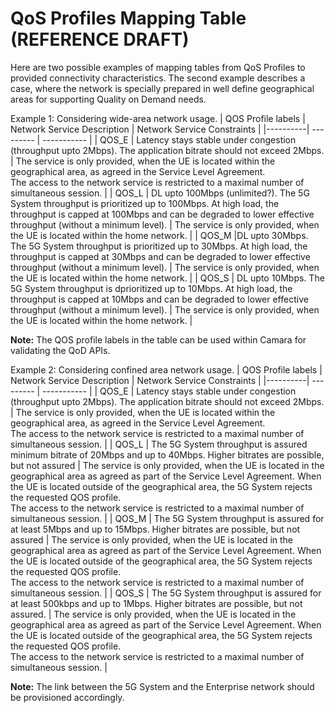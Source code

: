 # QoS Profiles Mapping Table (REFERENCE DRAFT)

Here are two possible examples of mapping tables from QoS Profiles to provided connectivity characteristics. The second example describes a case, where the network is specially prepared in well define geographical areas for supporting Quality on Demand needs.

Example 1: Considering wide-area network usage.
| QOS Profile labels | Network Service Description | Network Service Constraints |
|----------| --------- | ----------- |
| QOS\_E   | Latency stays stable under congestion (throughput upto 2Mbps). The application bitrate should not exceed 2Mbps. | The service is only provided, when the UE is located within the geographical area, as agreed in the Service Level Agreement.<br>The access to the network service is restricted to a maximal number of simultaneous session. |
| QOS\_L   | DL upto 100Mbps (unlimited?). The 5G System throughput is prioritized up to 100Mbps. At high load, the throughput is capped at 100Mbps and can be degraded to lower effective throughput (without a minimum level).  | The service is only provided, when the UE is located within the home network. |
| QOS\_M   |DL upto 30Mbps. The 5G System throughput is prioritized up to 30Mbps. At high load, the throughput is capped at 30Mbps and can be degraded to lower effective throughput (without a minimum level). | The service is only provided, when the UE is located within the home network. |
| QOS\_S   | DL upto 10Mbps. The 5G System throughput is dprioritized up to 10Mbps. At high load, the throughput is capped at 10Mbps and can be degraded to lower effective throughput (without a minimum level). | The service is only provided, when the UE is located within the home network. |

**Note:**
The QOS profile labels in the table can be used within Camara for validating the QoD APIs.

Example 2: Considering confined area network usage.
| QOS Profile labels | Network Service Description | Network Service Constraints |
|----------| --------- | ----------- |
| QOS\_E   | Latency stays stable under congestion (throughput upto 2Mbps). The application bitrate should not exceed 2Mbps. | The service is only provided, when the UE is located within the geographical area, as agreed in the Service Level Agreement.<br>The access to the network service is restricted to a maximal number of simultaneous session. |
| QOS\_L   | The 5G System throughput is assured minimum bitrate of 20Mbps and up to 40Mbps. Higher bitrates are possible, but not assured | The service is only provided, when the UE is located in the geographical area as agreed as part of the Service Level Agreement. When the UE is located outside of the geographical area, the 5G System rejects the requested QOS profile.<br>The access to the network service is restricted to a maximal number of simultaneous session. |
| QOS\_M   | The 5G System throughput is assured for at least 5Mbps and up to 15Mbps. Higher bitrates are possible, but not assured | The service is only provided, when the UE is located in the geographical area as agreed as part of the Service Level Agreement. When the UE is located outside of the geographical area, the 5G System rejects the requested QOS profile.<br>The access to the network service is restricted to a maximal number of simultaneous session. |
| QOS\_S   | The 5G System throughput is assured for at least 500kbps and up to 1Mbps. Higher bitrates are possible, but not assured. | The service is only provided, when the UE is located in the geographical area as agreed as part of the Service Level Agreement. When the UE is located outside of the geographical area, the 5G System rejects the requested QOS profile.<br>The access to the network service is restricted to a maximal number of simultaneous session. |

**Note:**
The link between the 5G System and the Enterprise network should be provisioned accordingly.